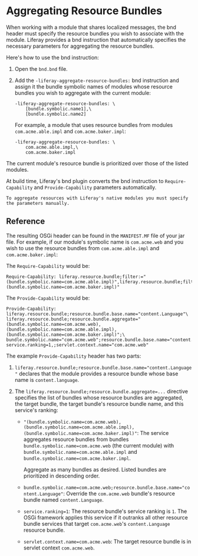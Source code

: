 # Aggregating Resource Bundles

When working with a module that shares localized messages, the bnd header must specify the resource bundles you wish to associate with the module. Liferay provides a bnd instruction that automatically specifies the necessary parameters for aggregating the resource bundles. 

Here's how to use the bnd instruction:

1. Open the `bnd.bnd` file.

1.  Add the `-liferay-aggregate-resource-bundles:` bnd instruction and assign it the bundle symbolic names of modules whose resource bundles you wish to aggregate with the current module: 

    ```properties
    -liferay-aggregate-resource-bundles: \
        [bundle.symbolic.name1],\
        [bundle.symbolic.name2]
    ```

    For example, a module that uses resource bundles from modules `com.acme.able.impl` and `com.acme.baker.impl`:

    ```properties
    -liferay-aggregate-resource-bundles: \
        com.acme.able.impl,\
        com.acme.baker.impl
    ```

The current module's resource bundle is prioritized over those of the listed modules. 

At build time, Liferay's bnd plugin converts the bnd instruction to `Require-Capability` and `Provide-Capability` parameters automatically. 

```Note::
To aggregate resources with Liferay's native modules you must specify the parameters manually. 
```

## Reference

The resulting OSGi header can be found in the `MANIFEST.MF` file of your jar file. For example, if our module's symbolic name is `com.acme.web` and you wish to use the resource bundles from `com.acme.able.impl` and `com.acme.baker.impl`:

The `Require-Capability` would be:

```properties
Require-Capability: liferay.resource.bundle;filter:="(bundle.symbolic.name=com.acme.able.impl)",liferay.resource.bundle;filter:="(bundle.symbolic.name=com.acme.baker.impl)"
```

The `Provide-Capability` would be:

```properties
Provide-Capability:  liferay.resource.bundle;resource.bundle.base.name="content.Language"\
liferay.resource.bundle;resource.bundle.aggregate="(bundle.symbolic.name=com.acme.web),(bundle.symbolic.name=com.acme.able.impl),(bundle.symbolic.name=com.acme.baker.impl)";\
bundle.symbolic.name="com.acme.web";resource.bundle.base.name="content.Language";\
service.ranking=1,;servlet.context.name="com.acme.web"
```

The example `Provide-Capability` header has two parts: 

1.  `liferay.resource.bundle;resource.bundle.base.name="content.Language"` declares that the module provides a resource bundle whose base name is `content.language`. 

2.  The `liferay.resource.bundle;resource.bundle.aggregate=...` directive specifies the list of bundles whose resource bundles are aggregated, the target bundle, the target bundle's resource bundle name, and this service's ranking:

    *   `"(bundle.symbolic.name=com.acme.web),(bundle.symbolic.name=com.acme.able.impl),(bundle.symbolic.name=com.acme.baker.impl)"`: The service aggregates resource bundles from bundles `bundle.symbolic.name=com.acme.web` (the current module) with `bundle.symbolic.name=com.acme.able.impl` and `bundle.symbolic.name=com.acme.baker.impl`.
    
        Aggregate as many bundles as desired. Listed bundles are prioritized in descending order. 

    *   `bundle.symbolic.name=com.acme.web;resource.bundle.base.name="content.Language"`: Override the `com.acme.web` bundle's resource bundle named `content.Language`.

    *   `service.ranking=1`: The resource bundle's service ranking is `1`. The OSGi framework applies this service if it outranks all other resource bundle services that target `com.acme.web`'s `content.Language` resource bundle. 
    
    *   `servlet.context.name=com.acme.web`: The target resource bundle is in servlet context `com.acme.web`. 